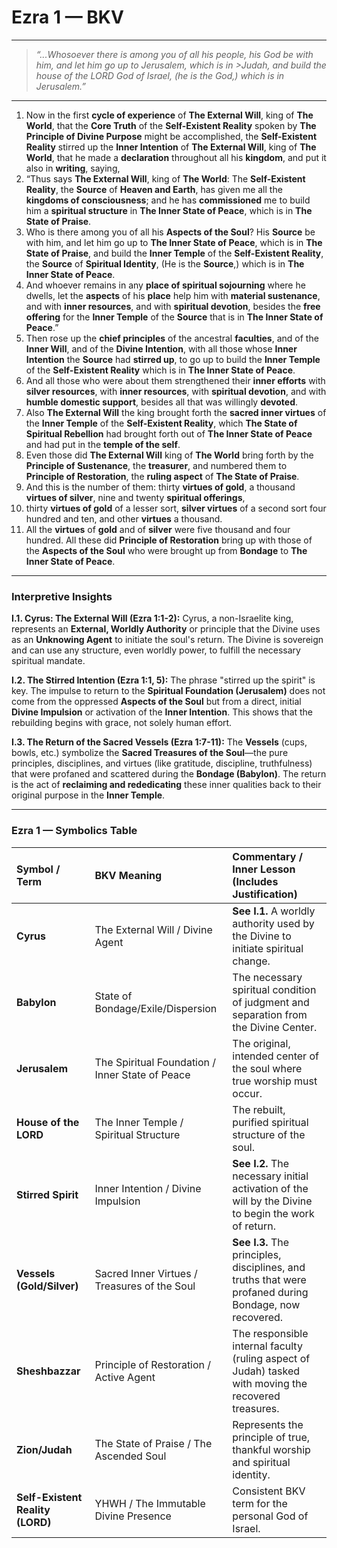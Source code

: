 # Ezra 1 — BKV

---
>_“...Whosoever there is among you of all his people, his God be with him, and let him go up to Jerusalem, which is in >Judah, and build the house of the LORD God of Israel, (he is the God,) which is in Jerusalem.”_
---


1.  Now in the first **cycle of experience** of **The External Will**, king of **The World**, that the **Core Truth** of the **Self-Existent Reality** spoken by **The Principle of Divine Purpose** might be accomplished, the **Self-Existent Reality** stirred up the **Inner Intention** of **The External Will**, king of **The World**, that he made a **declaration** throughout all his **kingdom**, and put it also in **writing**, saying,
2.  “Thus says **The External Will**, king of **The World**: The **Self-Existent Reality**, the **Source** of **Heaven and Earth**, has given me all the **kingdoms of consciousness**; and he has **commissioned** me to build him a **spiritual structure** in **The Inner State of Peace**, which is in **The State of Praise**.
3.  Who is there among you of all his **Aspects of the Soul**? His **Source** be with him, and let him go up to **The Inner State of Peace**, which is in **The State of Praise**, and build the **Inner Temple** of the **Self-Existent Reality**, the **Source** of **Spiritual Identity**, (He is the **Source**,) which is in **The Inner State of Peace**.
4.  And whoever remains in any **place of spiritual sojourning** where he dwells, let the **aspects** of his **place** help him with **material sustenance**, and with **inner resources**, and with **spiritual devotion**, besides the **free offering** for the **Inner Temple** of the **Source** that is in **The Inner State of Peace**.”
5.  Then rose up the **chief principles** of the ancestral **faculties**, and of the **Inner Will**, and of the **Divine Intention**, with all those whose **Inner Intention** the **Source** had **stirred up**, to go up to build the **Inner Temple** of the **Self-Existent Reality** which is in **The Inner State of Peace**.
6.  And all those who were about them strengthened their **inner efforts** with **silver resources**, with **inner resources**, with **spiritual devotion**, and with **humble domestic support**, besides all that was willingly **devoted**.
7.  Also **The External Will** the king brought forth the **sacred inner virtues** of the **Inner Temple** of the **Self-Existent Reality**, which **The State of Spiritual Rebellion** had brought forth out of **The Inner State of Peace** and had put in the **temple of the self**.
8.  Even those did **The External Will** king of **The World** bring forth by the **Principle of Sustenance**, the **treasurer**, and numbered them to **Principle of Restoration**, the **ruling aspect** of **The State of Praise**.
9.  And this is the number of them: thirty **virtues of gold**, a thousand **virtues of silver**, nine and twenty **spiritual offerings**,
10. thirty **virtues of gold** of a lesser sort, **silver virtues** of a second sort four hundred and ten, and other **virtues** a thousand.
11. All the **virtues** of **gold** and of **silver** were five thousand and four hundred. All these did **Principle of Restoration** bring up with those of the **Aspects of the Soul** who were brought up from **Bondage** to **The Inner State of Peace**.

---

### Interpretive Insights

**I.1. Cyrus: The External Will (Ezra 1:1-2):** Cyrus, a non-Israelite king, represents an **External, Worldly Authority** or principle that the Divine uses as an **Unknowing Agent** to initiate the soul's return. The Divine is sovereign and can use any structure, even worldly power, to fulfill the necessary spiritual mandate.

**I.2. The Stirred Intention (Ezra 1:1, 5):** The phrase "stirred up the spirit" is key. The impulse to return to the **Spiritual Foundation (Jerusalem)** does not come from the oppressed **Aspects of the Soul** but from a direct, initial **Divine Impulsion** or activation of the **Inner Intention**. This shows that the rebuilding begins with grace, not solely human effort.

**I.3. The Return of the Sacred Vessels (Ezra 1:7-11):** The **Vessels** (cups, bowls, etc.) symbolize the **Sacred Treasures of the Soul**—the pure principles, disciplines, and virtues (like gratitude, discipline, truthfulness) that were profaned and scattered during the **Bondage (Babylon)**. The return is the act of **reclaiming and rededicating** these inner qualities back to their original purpose in the **Inner Temple**.

---

### Ezra 1 — Symbolics Table

| Symbol / Term | BKV Meaning | Commentary / Inner Lesson (Includes Justification) |
| :--- | :--- | :--- |
| **Cyrus** | The External Will / Divine Agent | **See I.1.** A worldly authority used by the Divine to initiate spiritual change. |
| **Babylon** | State of Bondage/Exile/Dispersion | The necessary spiritual condition of judgment and separation from the Divine Center. |
| **Jerusalem** | The Spiritual Foundation / Inner State of Peace | The original, intended center of the soul where true worship must occur. |
| **House of the LORD** | The Inner Temple / Spiritual Structure | The rebuilt, purified spiritual structure of the soul. |
| **Stirred Spirit** | Inner Intention / Divine Impulsion | **See I.2.** The necessary initial activation of the will by the Divine to begin the work of return. |
| **Vessels (Gold/Silver)** | Sacred Inner Virtues / Treasures of the Soul | **See I.3.** The principles, disciplines, and truths that were profaned during Bondage, now recovered. |
| **Sheshbazzar** | Principle of Restoration / Active Agent | The responsible internal faculty (ruling aspect of Judah) tasked with moving the recovered treasures. |
| **Zion/Judah** | The State of Praise / The Ascended Soul | Represents the principle of true, thankful worship and spiritual identity. |
| **Self-Existent Reality (LORD)** | YHWH / The Immutable Divine Presence | Consistent BKV term for the personal God of Israel. |


